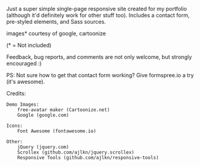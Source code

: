 
Just a super simple single-page responsive site created for my portfolio
(although it'd definitely work for other stuff too). Includes a contact form, pre-styled
elements, and Sass sources.

images* courtesy of google, cartoonize 

(* = Not included)

Feedback, bug reports, and comments are not only welcome, but strongly encouraged :)


PS: Not sure how to get that contact form working? Give formspree.io a try (it's awesome).


Credits:

	Demo Images:
		free-avatar maker (Cartoonize.net)
		Google (google.com)

	Icons:
		Font Awesome (fontawesome.io)

	Other:
		jQuery (jquery.com)
		Scrollex (github.com/ajlkn/jquery.scrollex)
		Responsive Tools (github.com/ajlkn/responsive-tools)